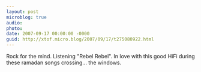 ```yaml
---
layout: post
microblog: true
audio: 
photo: 
date: 2007-09-17 00:00:00 -0000
guid: http://xtof.micro.blog/2007/09/17/t275080922.html
---
```

Rock for the mind. Listening "Rebel Rebel". In love with this good HiFi during these ramadan songs crossing... the windows.
